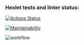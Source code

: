 ### Hexlet tests and linter status:
[![Actions Status](https://github.com/ShushaAlex/frontend-project-lvl1/workflows/hexlet-check/badge.svg)](https://github.com/ShushaAlex/frontend-project-lvl1/actions)

[![Maintainability](https://api.codeclimate.com/v1/badges/a99a88d28ad37a79dbf6/maintainability)](https://codeclimate.com/github/codeclimate/codeclimate/maintainability)

![workflow](https://github.com/ShushaAlex/frontend-project-lvl1/workflows/main/badge.svg)
